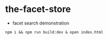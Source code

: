 # the-facet-store

- facet search demonstration

```
npm i && npm run build:dev & open index.html
```
